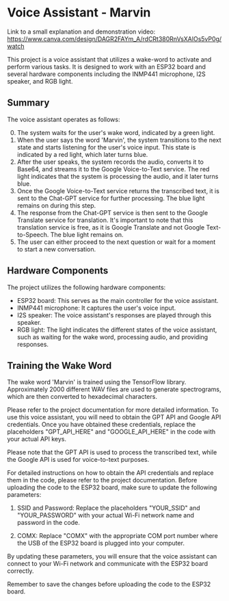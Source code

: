 # Voice Assistant - Marvin
Link to a small explanation and demonstration video: https://www.canva.com/design/DAGR2FAYm_A/rdCRt380RnVsXAlOs5vP0g/watch 

This project is a voice assistant that utilizes a wake-word to activate and perform various tasks. It is designed to work with an ESP32 board and several hardware components including the INMP441 microphone, I2S speaker, and RGB light.

## Summary

The voice assistant operates as follows:

0. The system waits for the user's wake word, indicated by a green light.
1. When the user says the word 'Marvin', the system transitions to the next state and starts listening for the user's voice input. This state is indicated by a red light, which later turns blue.
2. After the user speaks, the system records the audio, converts it to Base64, and streams it to the Google Voice-to-Text service. The red light indicates that the system is processing the audio, and it later turns blue.
3. Once the Google Voice-to-Text service returns the transcribed text, it is sent to the Chat-GPT service for further processing. The blue light remains on during this step.
4. The response from the Chat-GPT service is then sent to the Google Translate service for translation. It's important to note that this translation service is free, as it is Google Translate and not Google Text-to-Speech. The blue light remains on.
5. The user can either proceed to the next question or wait for a moment to start a new conversation.

## Hardware Components

The project utilizes the following hardware components:

- ESP32 board: This serves as the main controller for the voice assistant.
- INMP441 microphone: It captures the user's voice input.
- I2S speaker: The voice assistant's responses are played through this speaker.
- RGB light: The light indicates the different states of the voice assistant, such as waiting for the wake word, processing audio, and providing responses.

## Training the Wake Word

The wake word 'Marvin' is trained using the TensorFlow library. Approximately 2000 different WAV files are used to generate spectrograms, which are then converted to hexadecimal characters.

Please refer to the project documentation for more detailed information.
To use this voice assistant, you will need to obtain the GPT API and Google API credentials. Once you have obtained these credentials, replace the placeholders "GPT_API_HERE" and "GOOGLE_API_HERE" in the code with your actual API keys.

Please note that the GPT API is used to process the transcribed text, while the Google API is used for voice-to-text purposes.

For detailed instructions on how to obtain the API credentials and replace them in the code, please refer to the project documentation.
Before uploading the code to the ESP32 board, make sure to update the following parameters:

1. SSID and Password: Replace the placeholders "YOUR_SSID" and "YOUR_PASSWORD" with your actual Wi-Fi network name and password in the code.

2. COMX: Replace "COMX" with the appropriate COM port number where the USB of the ESP32 board is plugged into your computer.

By updating these parameters, you will ensure that the voice assistant can connect to your Wi-Fi network and communicate with the ESP32 board correctly.

Remember to save the changes before uploading the code to the ESP32 board.

